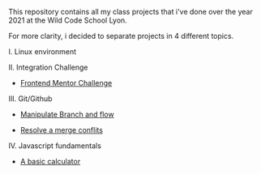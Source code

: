This repository contains all my class projects that i've done over the year 2021 at the Wild Code School Lyon.

For more clarity, i decided to separate projects in 4 different topics.

I. Linux environment

II. Integration Challenge

 - [Frontend Mentor Challenge](https://github.com/Bachir-Ndiaye/crowdfunding-product-page-main)

III. Git/Github

 - [Manipulate Branch and flow](https://github.com/Bachir-Ndiaye/website-flow)

 - [Resolve a merge conflits](https://github.com/Bachir-Ndiaye/merge-conflits)
  
IV. Javascript fundamentals

 - [A basic calculator](https://github.com/Bachir-Ndiaye/calculator-js)
  
